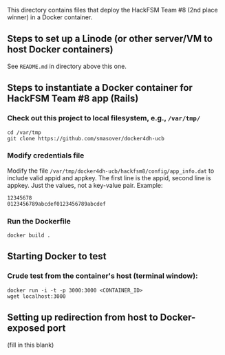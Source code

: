 This directory contains files that deploy the HackFSM Team #8 (2nd place winner) in a Docker container.

## Steps to set up a Linode (or other server/VM to host Docker containers)

See `README.md` in directory above this one.


## Steps to instantiate a Docker container for HackFSM Team #8 app (Rails)

### Check out this project to local filesystem, e.g., `/var/tmp/`

  ```
  cd /var/tmp
  git clone https://github.com/smasover/docker4dh-ucb
  ```
  
### Modify credentials file

Modify the file `/var/tmp/docker4dh-ucb/hackfsm8/config/app_info.dat` to include valid appid and appkey. The first line is the appid, second line is appkey. Just the values, not a key-value pair. Example:

  ```
  12345678
  0123456789abcdef0123456789abcdef
  ```
  
### Run the Dockerfile

  ```
  docker build .
  ```

## Starting Docker to test

### Crude test from the container's host (terminal window):

  ```
  docker run -i -t -p 3000:3000 <CONTAINER_ID>
  wget localhost:3000
  ```

## Setting up redirection from host to Docker-exposed port

(fill in this blank)


